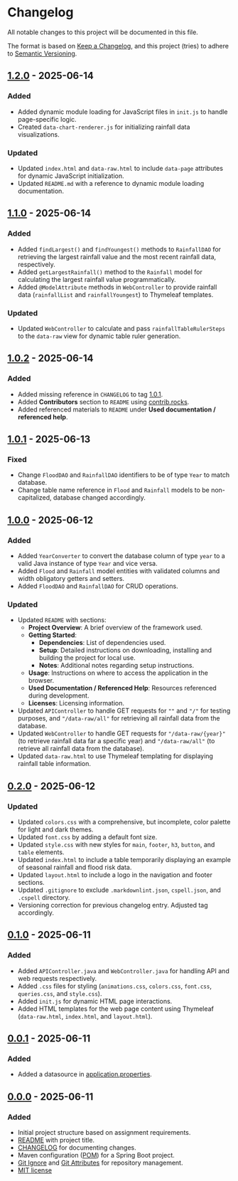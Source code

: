 # Changelog

All notable changes to this project will be documented in this file.

The format is based on [Keep a Changelog](https://keepachangelog.com/en/1.1.0/),
and this project (tries) to adhere to [Semantic Versioning](https://semver.org/spec/v2.0.0.html).

## [1.2.0] - 2025-06-14

### Added

- Added dynamic module loading for JavaScript files in `init.js` to handle page-specific logic.
- Created `data-chart-renderer.js` for initializing rainfall data visualizations.

### Updated

- Updated `index.html` and `data-raw.html` to include `data-page` attributes for dynamic JavaScript initialization.
- Updated `README.md` with a reference to dynamic module loading documentation.

## [1.1.0] - 2025-06-14

### Added

- Added `findLargest()` and `findYoungest()` methods to `RainfallDAO` for retrieving the largest rainfall value and the most recent rainfall data, respectively.
- Added `getLargestRainfall()` method to the `Rainfall` model for calculating the largest rainfall value programmatically.
- Added `@ModelAttribute` methods in `WebController` to provide rainfall data (`rainfallList` and `rainfallYoungest`) to Thymeleaf templates.

### Updated

- Updated `WebController` to calculate and pass `rainfallTableRulerSteps` to the `data-raw` view for dynamic table ruler generation.

## [1.0.2] - 2025-06-14

### Added

- Added missing reference in `CHANGELOG` to tag [1.0.1].
- Added **Contributors** section to `README` using [contrib.rocks](https://contrib.rocks).
- Added referenced materials to `README` under **Used documentation / referenced help**.

## [1.0.1] - 2025-06-13

### Fixed

- Change `FloodDAO` and `RainfallDAO` identifiers to be of type `Year` to match database.
- Change table name reference in `Flood` and `Rainfall` models to be non-capitalized, database changed accordingly.

## [1.0.0] - 2025-06-12

### Added

- Added `YearConverter` to convert the database column of type `year` to a valid Java instance of type `Year` and vice versa.
- Added `Flood` and `Rainfall` model entities with validated columns and width obligatory getters and setters.
- Added `FloodDAO` and `RainfallDAO` for CRUD operations.

### Updated

- Updated `README` with sections:
  - **Project Overview**: A brief overview of the framework used.
  - **Getting Started**:
    - **Dependencies**: List of dependencies used.
   	- **Setup**: Detailed instructions on downloading, installing and building the project for local use.
   	- **Notes**: Additional notes regarding setup instructions.
  - **Usage**: Instructions on where to access the application in the browser.
  - **Used Documentation / Referenced Help**: Resources referenced during development.
  - **Licenses**: Licensing information.
- Updated `APIController` to handle GET requests for `""` and `"/"` for testing purposes, and `"/data-raw/all"` for retrieving all rainfall data from the database.
- Updated `WebController` to handle GET requests for `"/data-raw/{year}"` (to retrieve rainfall data far a specific year) and `"/data-raw/all"` (to retrieve all rainfall data from the database).
- Updated `data-raw.html` to use Thymeleaf templating for displaying rainfall table information.

## [0.2.0] - 2025-06-12

### Updated

- Updated `colors.css` with a comprehensive, but incomplete, color palette for light and dark themes.
- Updated `font.css` by adding a default font size.
- Updated `style.css` with new styles for `main`, `footer`, `h3`, `button`, and `table` elements.
- Updated `index.html` to include a table temporarily displaying an example of seasonal rainfall and flood risk data.
- Updated `layout.html` to include a logo in the navigation and footer sections.
- Updated `.gitignore` to exclude `.markdownlint.json`, `cspell.json`, and `.cspell` directory.
- Versioning correction for previous changelog entry. Adjusted tag accordingly.

## [0.1.0] - 2025-06-11

### Added

- Added `APIController.java` and `WebController.java` for handling API and web requests respectively.
- Added `.css` files for styling (`animations.css`, `colors.css`, `font.css`, `queries.css`, and `style.css`).
- Added `init.js` for dynamic HTML page interactions.
- Added HTML templates for the web page content using Thymeleaf (`data-raw.html`, `index.html`, and `layout.html`).

## [0.0.1] - 2025-06-11

### Added

- Added a datasource in [application.properties](src/main/resources/application.properties).

## [0.0.0] - 2025-06-11

### Added

- Initial project structure based on assignment requirements.
- [README](README.md) with project title.
- [CHANGELOG](CHANGELOG.md) for documenting changes.
- Maven configuration ([POM](pom.xml)) for a Spring Boot project.
- [Git Ignore](.gitignore) and [Git Attributes](.gitattributes) for repository management.
- [MIT license](LICENSE)

[1.2.0]: https://github.com/CodeSmashing/programming-project-aquafin-case2/releases/tag/v1.2.0
[1.1.0]: https://github.com/CodeSmashing/programming-project-aquafin-case2/releases/tag/v1.1.0
[1.0.2]: https://github.com/CodeSmashing/programming-project-aquafin-case2/releases/tag/v1.0.2
[1.0.1]: https://github.com/CodeSmashing/programming-project-aquafin-case2/releases/tag/v1.0.0
[1.0.0]: https://github.com/CodeSmashing/programming-project-aquafin-case2/releases/tag/v1.0.0
[0.2.0]: https://github.com/CodeSmashing/programming-project-aquafin-case2/releases/tag/v0.2.0
[0.1.0]: https://github.com/CodeSmashing/programming-project-aquafin-case2/releases/tag/v0.1.0
[0.0.1]: https://github.com/CodeSmashing/programming-project-aquafin-case2/releases/tag/v0.0.1
[0.0.0]: https://github.com/CodeSmashing/programming-project-aquafin-case2/releases/tag/v0.0.0
